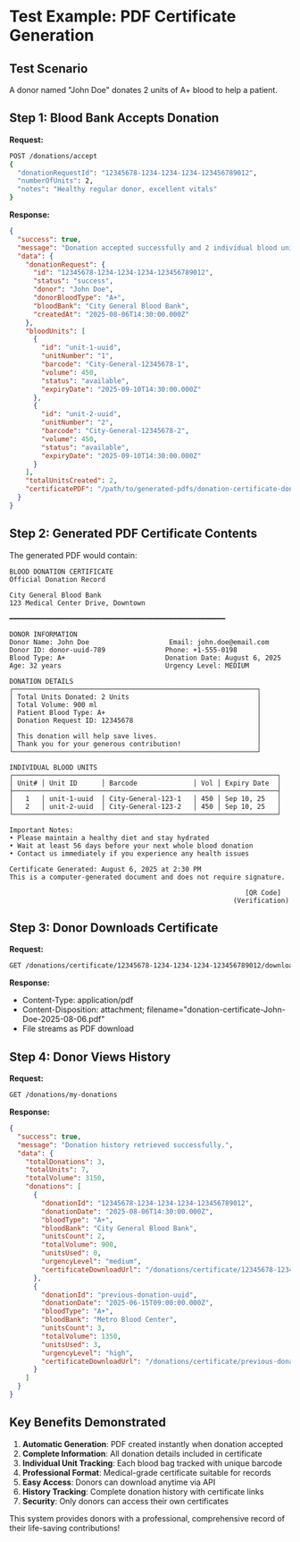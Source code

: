 # Test Example: PDF Certificate Generation

## Test Scenario

A donor named "John Doe" donates 2 units of A+ blood to help a patient.

## Step 1: Blood Bank Accepts Donation

**Request:**

```bash
POST /donations/accept
{
  "donationRequestId": "12345678-1234-1234-1234-123456789012",
  "numberOfUnits": 2,
  "notes": "Healthy regular donor, excellent vitals"
}
```

**Response:**

```json
{
  "success": true,
  "message": "Donation accepted successfully and 2 individual blood units created. PDF certificate generated.",
  "data": {
    "donationRequest": {
      "id": "12345678-1234-1234-1234-123456789012",
      "status": "success",
      "donor": "John Doe",
      "donorBloodType": "A+",
      "bloodBank": "City General Blood Bank",
      "createdAt": "2025-08-06T14:30:00.000Z"
    },
    "bloodUnits": [
      {
        "id": "unit-1-uuid",
        "unitNumber": "1",
        "barcode": "City-General-12345678-1",
        "volume": 450,
        "status": "available",
        "expiryDate": "2025-09-10T14:30:00.000Z"
      },
      {
        "id": "unit-2-uuid",
        "unitNumber": "2",
        "barcode": "City-General-12345678-2",
        "volume": 450,
        "status": "available",
        "expiryDate": "2025-09-10T14:30:00.000Z"
      }
    ],
    "totalUnitsCreated": 2,
    "certificatePDF": "/path/to/generated-pdfs/donation-certificate-donor-uuid-2025-08-06T14-30-00.pdf"
  }
}
```

## Step 2: Generated PDF Certificate Contents

The generated PDF would contain:

```
BLOOD DONATION CERTIFICATE
Official Donation Record

City General Blood Bank
123 Medical Center Drive, Downtown

━━━━━━━━━━━━━━━━━━━━━━━━━━━━━━━━━━━━━━━━━━━━━━━━━━━━━━

DONOR INFORMATION
Donor Name: John Doe                    Email: john.doe@email.com
Donor ID: donor-uuid-789               Phone: +1-555-0198
Blood Type: A+                         Donation Date: August 6, 2025
Age: 32 years                          Urgency Level: MEDIUM

DONATION DETAILS
┌─────────────────────────────────────────────────────────────┐
│ Total Units Donated: 2 Units                                │
│ Total Volume: 900 ml                                        │
│ Patient Blood Type: A+                                      │
│ Donation Request ID: 12345678                               │
│                                                             │
│ This donation will help save lives.                         │
│ Thank you for your generous contribution!                   │
└─────────────────────────────────────────────────────────────┘

INDIVIDUAL BLOOD UNITS
┌──────────────────────────────────────────────────────────────────┐
│ Unit# │ Unit ID      │ Barcode              │ Vol │ Expiry Date  │
├──────────────────────────────────────────────────────────────────┤
│   1   │ unit-1-uuid  │ City-General-123-1   │ 450 │ Sep 10, 25   │
│   2   │ unit-2-uuid  │ City-General-123-2   │ 450 │ Sep 10, 25   │
└──────────────────────────────────────────────────────────────────┘

Important Notes:
• Please maintain a healthy diet and stay hydrated
• Wait at least 56 days before your next whole blood donation
• Contact us immediately if you experience any health issues

Certificate Generated: August 6, 2025 at 2:30 PM
This is a computer-generated document and does not require signature.

                                                           [QR Code]
                                                        (Verification)
```

## Step 3: Donor Downloads Certificate

**Request:**

```bash
GET /donations/certificate/12345678-1234-1234-1234-123456789012/download
```

**Response:**

- Content-Type: application/pdf
- Content-Disposition: attachment; filename="donation-certificate-John-Doe-2025-08-06.pdf"
- File streams as PDF download

## Step 4: Donor Views History

**Request:**

```bash
GET /donations/my-donations
```

**Response:**

```json
{
  "success": true,
  "message": "Donation history retrieved successfully.",
  "data": {
    "totalDonations": 3,
    "totalUnits": 7,
    "totalVolume": 3150,
    "donations": [
      {
        "donationId": "12345678-1234-1234-1234-123456789012",
        "donationDate": "2025-08-06T14:30:00.000Z",
        "bloodType": "A+",
        "bloodBank": "City General Blood Bank",
        "unitsCount": 2,
        "totalVolume": 900,
        "unitsUsed": 0,
        "urgencyLevel": "medium",
        "certificateDownloadUrl": "/donations/certificate/12345678-1234-1234-1234-123456789012/download"
      },
      {
        "donationId": "previous-donation-uuid",
        "donationDate": "2025-06-15T09:00:00.000Z",
        "bloodType": "A+",
        "bloodBank": "Metro Blood Center",
        "unitsCount": 3,
        "totalVolume": 1350,
        "unitsUsed": 3,
        "urgencyLevel": "high",
        "certificateDownloadUrl": "/donations/certificate/previous-donation-uuid/download"
      }
    ]
  }
}
```

## Key Benefits Demonstrated

1. **Automatic Generation**: PDF created instantly when donation accepted
2. **Complete Information**: All donation details included in certificate
3. **Individual Unit Tracking**: Each blood bag tracked with unique barcode
4. **Professional Format**: Medical-grade certificate suitable for records
5. **Easy Access**: Donors can download anytime via API
6. **History Tracking**: Complete donation history with certificate links
7. **Security**: Only donors can access their own certificates

This system provides donors with a professional, comprehensive record of their life-saving contributions!
